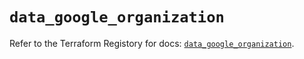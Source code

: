 # `data_google_organization`

Refer to the Terraform Registory for docs: [`data_google_organization`](https://registry.terraform.io/providers/hashicorp/google/4.64.0/docs/data-sources/organization).

